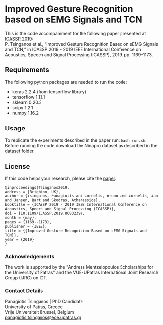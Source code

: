 # Improved Gesture Recognition based on sEMG Signals and TCN

This is the code accompaniment for the following paper presented at [ICASSP 2019](https://2019.ieeeicassp.org/): <br/>
P. Tsinganos et al., “Improved Gesture Recognition Based on sEMG Signals and TCN,” in ICASSP 2019 - 2019 IEEE International Conference on Acoustics, Speech and Signal Processing (ICASSP), 2019, pp. 1169–1173.

## Requirements
The following python packages are needed to run the code:
- keras 2.2.4 (from tensorflow library)
- tensorflow 1.13.1
- sklearn 0.20.3
- scipy 1.2.1
- numpy 1.16.2

## Usage
To replicate the experiments described in the paper run: `bash run.sh`. Before running the code download the Ninapro dataset as described in the [dataset](../blob/master/dataset/README.md) folder.

## License
If this code helps your research, please cite the [paper](https://ieeexplore.ieee.org/document/8683239/).

```
@inproceedings{Tsinganos2019,
address = {Brighton, UK},
author = {Tsinganos, Panagiotis and Cornelis, Bruno and Cornelis, Jan and Jansen, Bart and Skodras, Athanassios},
booktitle = {ICASSP 2019 - 2019 IEEE International Conference on Acoustics, Speech and Signal Processing (ICASSP)},
doi = {10.1109/ICASSP.2019.8683239},
month = {may},
pages = {1169--1173},
publisher = {IEEE},
title = {{Improved Gesture Recognition Based on sEMG Signals and TCN}},
year = {2019}
}
```

### Acknowledgements
The work is supported by the "Andreas Mentzelopoulos Scholarships for the University of Patras" and the VUB-UPatras International
Joint Research Group (IJRG) on ICT.


### Contact Details
Panagiotis Tsinganos | PhD Candidate  
University of Patras, Greece  
Vrije Universiteit Brussel, Belgium  
<panagiotis.tsinganos@ece.upatras.gr>
